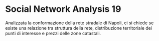 # Social Network Analysis 19
 Analizzata la conformazione della rete stradale di Napoli, ci si chiede se esiste una relazione tra struttura della rete, distribuzione territoriale dei punti di interesse e prezzi delle zone catastali.
